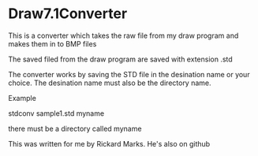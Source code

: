 # Draw7.1Converter
This is a converter which takes the raw file from my draw program and makes them in to BMP files

The saved filed from the draw program are saved with extension .std

The converter works by saving the STD file in the desination name or your choice. The desination name must also be the directory name. 

Example

stdconv sample1.std  myname

there must be a directory called myname

This was written for me by Rickard Marks. He's also on github

